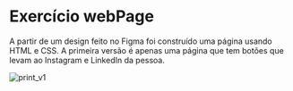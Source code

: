<h1>Exercício webPage</h1>
<p>A partir de um design feito no Figma foi construído uma página usando HTML e CSS. A primeira versão é apenas uma página que tem botões que levam ao Instagram e LinkedIn da pessoa.</p>

![print_v1](https://github.com/user-attachments/assets/a6f1c8dd-2f72-4894-9b91-ee23740fba93)
